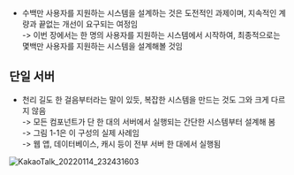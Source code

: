 

- 수백만 사용자를 지원하는 시스템을 설계하는 것은 도전적인 과제이며,
  지속적인 계량과 끝없는 개선이 요구되는 여정임 </br>
-> 이번 장에서는 한 명의 사용자를 지원하는 시스템에서 시작하여,
   최종적으로는 몇백만 사용자를 지원하는 시스템을 설계해볼 것임
   

## 단일 서버

- 천리 길도 한 걸음부터라는 말이 있듯, 복잡한 시스템을 만드는 것도 그와 크게 다르지 않음  
-> 모든 컴포넌트가 단 한 대의 서버에서 실행되는 간단한 시스템부터 설계해 봄  
-> 그림 1-1은 이 구성의 실제 사례임  
-> 웹 앱, 데이터베이스, 캐시 등이 전부 서버 한 대에서 실행됨  

![KakaoTalk_20220114_232431603](https://user-images.githubusercontent.com/8718430/149532231-da5ec506-7968-4aea-8b4d-19a908452c91.jpg)


